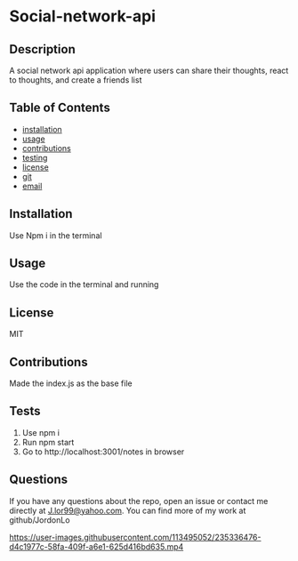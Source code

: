 # Social-network-api
  
  ## Description
  A social network api application where users can share their thoughts, react to thoughts, and create a friends list
  
  ## Table of Contents
  * [installation](#installation)
  * [usage](#usage)
  * [contributions](#contributions)
  * [testing](#testing)
  * [license](#license)
  * [git](#git)
  * [email](#email)
  
  ## Installation
  Use Npm i in the terminal
  
  ## Usage
  Use the code in the terminal and running 

  ## License
  MIT

  ## Contributions
  Made the index.js as the base file

  ## Tests
  1. Use npm i
  2. Run npm start
  3. Go to http://localhost:3001/notes in browser
  
  ## Questions
  If you have any questions about the repo, open an issue or contact me directly at J.lor99@yahoo.com. You can find more of my work at github/JordonLo

https://user-images.githubusercontent.com/113495052/235336476-d4c1977c-58fa-409f-a6e1-625d416bd635.mp4

